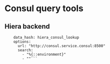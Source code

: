 Consul query tools
==================

Hiera backend
-------------

```  - name: "Consul"
    data_hash: hiera_consul_lookup
    options:
      url: "http://consul.service.consul:8500"
      search:
        - "%{::environment}"
        - ""```
